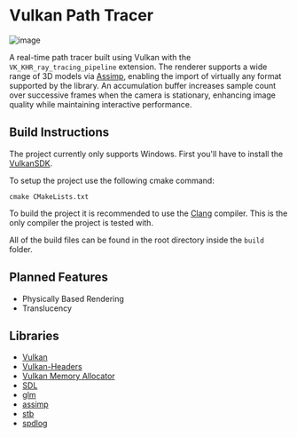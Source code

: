 # Vulkan Path Tracer

![image](https://github.com/user-attachments/assets/9dbfdd36-3042-4731-adb6-0e0d1db1f401)

A real-time path tracer built using Vulkan with the `VK_KHR_ray_tracing_pipeline` extension. 
The renderer supports a wide range of 3D models via [Assimp](https://github.com/assimp/assimp), enabling the import of virtually any format supported by the library. 
An accumulation buffer increases sample count over successive frames when the camera is stationary, enhancing image quality while maintaining interactive performance.

## Build Instructions

The project currently only supports Windows. First you'll have to install the [VulkanSDK](https://vulkan.lunarg.com/sdk/home).

To setup the project use the following cmake command:
```
cmake CMakeLists.txt
```

To build the project it is recommended to use the [Clang](https://clang.llvm.org/get_started.html) compiler.
This is the only compiler the project is tested with.

All of the build files can be found in the root directory inside the `build` folder.

## Planned Features

- Physically Based Rendering
- Translucency

## Libraries

- [Vulkan](https://vulkan.lunarg.com/sdk/home)
- [Vulkan-Headers](https://github.com/KhronosGroup/Vulkan-Headers)
- [Vulkan Memory Allocator](https://github.com/GPUOpen-LibrariesAndSDKs/VulkanMemoryAllocator)
- [SDL](https://github.com/libsdl-org/SDL)
- [glm](https://github.com/g-truc/glm)
- [assimp](https://github.com/assimp/assimp)
- [stb](https://github.com/nothings/stb)
- [spdlog](https://github.com/gabime/spdlog)
